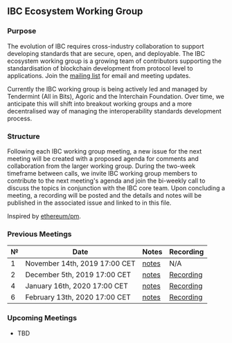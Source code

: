 ## IBC Ecosystem Working Group

### Purpose

The evolution of IBC requires cross-industry collaboration to support developing standards that are secure, open, and deployable. The IBC ecosystem working group is a growing team of contributors supporting the standardisation of blockchain development from protocol level to applications. Join the [mailing list](https://zc.vg/sf/giAEr) for email and meeting updates.

Currently the IBC working group is being actively led and managed by Tendermint (All in Bits), Agoric and the Interchain Foundation. Over time, we anticipate this will shift into breakout working groups and a more decentralised way of managing the interoperability standards development process.

### Structure

Following each IBC working group meeting, a new issue for the next meeting will be created with a proposed agenda for comments and collaboration from the larger working group. During the two-week timeframe between calls, we invite IBC working group members to contribute to the next meeting's agenda and join the bi-weekly call to discuss the topics in conjunction with the IBC core team. Upon concluding a meeting, a recording will be posted and the details and notes will be published in the associated issue and linked to in this file.

Inspired by [ethereum/pm](https://github.com/ethereum/pm).

### Previous Meetings

| №  | Date                             | Notes          | Recording            |
| -- | -------------------------------- | -------------- | -------------------- |
| 1  | November 14th, 2019 17:00 CET    | [notes](./meetings/2019-11-14.md) | N/A |
| 2  | December 5th, 2019 17:00 CET     | [notes](./meetings/2019-12-05.md) | [Recording](https://drive.google.com/drive/folders/1ide4LhkAY8exFaGaPcH2Eeg9L4_bmFOk?usp=sharing) |
| 4  | January 16th, 2020 17:00 CET     | [notes](./meetings/2020-01-16.md) | [Recording](https://drive.google.com/drive/folders/1zlx_WuAccwhqouzp6PeZYi4QsghY43k7?usp=sharing) |
| 6  | February 13th, 2020 17:00 CET    | [notes](https://github.com/cosmos/ics/issues/377) | [Recording](https://www.youtube.com/watch?v=_xP6xxvqTMM) |

### Upcoming Meetings

- TBD
